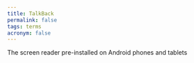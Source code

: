 ```yaml
---
title: TalkBack
permalink: false
tags: terms
acronym: false
---
```

The screen reader pre-installed on Android phones and tablets